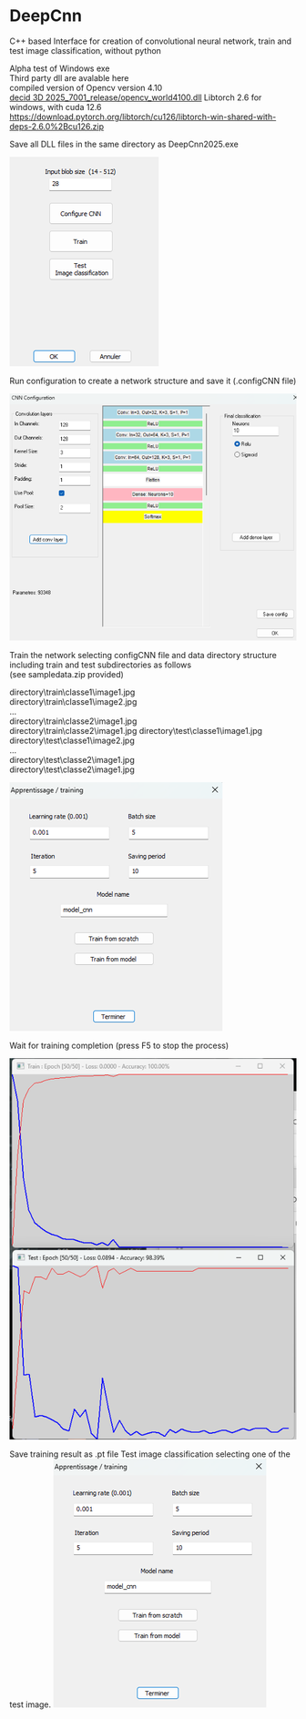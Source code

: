 # DeepCnn
C++ based Interface for creation of convolutional neural network, train and test image classification, without python

Alpha test of Windows exe  
Third party dll are avalable here  
compiled version of Opencv version 4.10  
[decid 3D 2025_7001_release/opencv_world4100.dll](https://github.com/Karleener/Decid3D/blob/4c91c6335469a6f224ab6f51e2e41a1fe3e66ba3/decid%203D%202025_7001_release/opencv_world4100.dll)
Libtorch 2.6 for windows, with cuda 12.6  
https://download.pytorch.org/libtorch/cu126/libtorch-win-shared-with-deps-2.6.0%2Bcu126.zip

Save all DLL files in the same directory as DeepCnn2025.exe  

![run DeppCnn2025](images/first.png)

Run configuration to create a network structure and save it (.configCNN file)  

![configuration](images/confcnn.png)


Train the network selecting configCNN file and data directory structure including train and test subdirectories as follows  
(see sampledata.zip provided)  

 directory\train\classe1\image1.jpg  
 directory\train\classe1\image2.jpg  
 ...  
 directory\train\classe2\image1.jpg  
 directory\train\classe2\image1.jpg 
 directory\test\classe1\image1.jpg  
 directory\test\classe1\image2.jpg  
 ...  
 directory\test\classe2\image1.jpg  
 directory\test\classe2\image1.jpg  

 ![train](images/train.png)

Wait for training completion (press F5 to stop the process)

 ![Training](images/courbes.png)

Save training result as .pt file
Test image classification selecting one of the test image.
 ![test](images/train.png)

